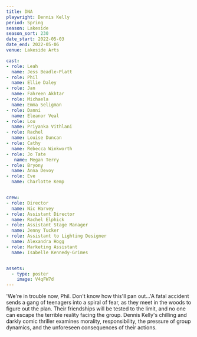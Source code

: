 ```yaml
---
title: DNA
playwright: Dennis Kelly
period: Spring
season: Lakeside
season_sort: 230
date_start: 2022-05-03
date_end: 2022-05-06
venue: Lakeside Arts

cast:
- role: Leah
  name: Jess Beadle-Platt
- role: Phil
  name: Ellie Daley
- role: Jan
  name: Fahreen Akhtar
- role: Michaela
  name: Emma Seligman
- role: Danni
  name: Eleanor Veal
- role: Lou
  name: Priyanka Vithlani
- role: Rachel
  name: Louise Duncan
- role: Cathy
  name: Rebecca Winkworth
- role: Jo Tate
   name: Megan Terry
- role: Bryony
  name: Anna Devoy
- role: Eve
  name: Charlotte Kemp


crew:
- role: Director
  name: Nic Harvey
- role: Assistant Director
  name: Rachel Elphick
- role: Assistant Stage Manager
  name: Jenny Tucker
- role: Assistant to Lighting Designer
  name: Alexandra Hogg  
- role: Marketing Assistant
  name: Isabelle Kennedy-Grimes  


assets:
  - type: poster
    image: V4qFW7d
---
```


'We're in trouble now, Phil. Don't know how this'll pan out...'A fatal accident sends a gang of teenagers into a spiral of fear, as they meet in the woods to figure out the plan. Their friendships will be tested to the limit, and no one can escape the terrible reality facing the group. Dennis Kelly's chilling and darkly comic thriller examines morality, responsibility, the pressure of group dynamics, and the unforeseen consequences of their actions.

